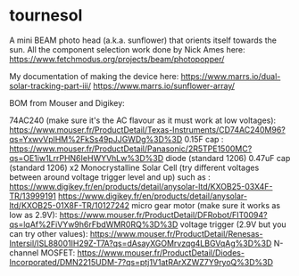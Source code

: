 # tournesol

A mini BEAM photo head (a.k.a. sunflower) that orients itself towards the sun. All the component selection work done by Nick Ames here: https://www.fetchmodus.org/projects/beam/photopopper/

My documentation of making the device here: 
https://www.marrs.io/dual-solar-tracking-part-iii/
https://www.marrs.io/sunflower-array/


BOM from Mouser and Digikey: 

74AC240 (make sure it's the AC flavour as it must work at low voltages): 
https://www.mouser.fr/ProductDetail/Texas-Instruments/CD74AC240M96?qs=YxwvVplHM%2FkSs49pJJGWDg%3D%3D
0.15F cap :
https://www.mouser.fr/ProductDetail/Panasonic/2R5TPE1500MC?qs=OE1iw1LrrPHN6IeHWYVhLw%3D%3D
diode (standard 1206)
0.47uF cap (standard 1206)
x2 Monocrystalline Solar Cell (try different voltages between around voltage trigger level and up) such as :
https://www.digikey.fr/en/products/detail/anysolar-ltd/KXOB25-03X4F-TR/13999191
https://www.digikey.fr/en/products/detail/anysolar-ltd/KXOB25-01X8F-TR/10127242
micro gear motor (make sure it works as low as 2.9V): https://www.mouser.fr/ProductDetail/DFRobot/FIT0094?qs=lqAf%2FiVYw9h6rFbdWMR0RQ%3D%3D
voltage trigger (2.9V but you can try other values): https://www.mouser.fr/ProductDetail/Renesas-Intersil/ISL88001IH29Z-T7A?qs=dAsayXGOMrvzqg4LBGVqAg%3D%3D
N-channel MOSFET: https://www.mouser.fr/ProductDetail/Diodes-Incorporated/DMN2215UDM-7?qs=ptj1V1atRArXZWZ7Y9ryoQ%3D%3D
